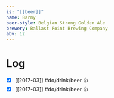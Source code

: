 ```yaml
---
is: "[[beer]]"
name: Barmy
beer-style: Belgian Strong Golden Ale
brewery: Ballast Point Brewing Company
abv: 12
---
```

# Log
- [x] [[2017-03]] #do/drink/beer 👍
- [x] [[2017-03]] #do/drink/beer 👍
